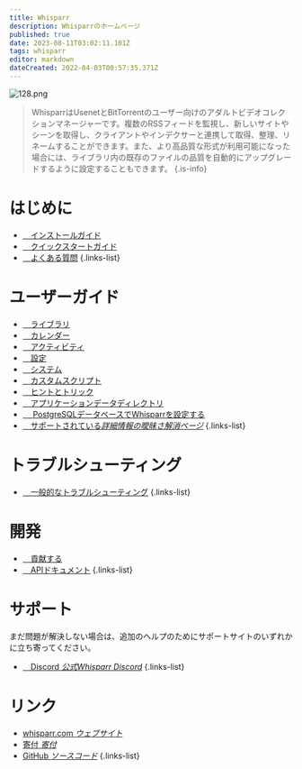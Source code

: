 ```yaml
---
title: Whisparr
description: Whisparrのホームページ
published: true
date: 2023-08-11T03:02:11.101Z
tags: whisparr
editor: markdown
dateCreated: 2022-04-03T00:57:35.371Z
---
```


![128.png](/assets/whisparr/logos/128.png)

> WhisparrはUsenetとBitTorrentのユーザー向けのアダルトビデオコレクションマネージャーです。複数のRSSフィードを監視し、新しいサイトやシーンを取得し、クライアントやインデクサーと連携して取得、整理、リネームすることができます。また、より高品質な形式が利用可能になった場合には、ライブラリ内の既存のファイルの品質を自動的にアップグレードするように設定することもできます。
{.is-info}

# はじめに

- [<i class="fas fa-plus-square"></i>&emsp;インストールガイド](/whisparr/installation)
- [<i class="fas fa-book-open"></i>&emsp;クイックスタートガイド](/whisparr/quick-start-guide)
- [<i class="far fa-question-circle"></i>&emsp;よくある質問](/whisparr/faq)
{.links-list}

# ユーザーガイド

- [<i class="fas fa-play"></i>&emsp;ライブラリ](/whisparr/library)
- [<i class="fas fa-calendar-alt"></i>&emsp;カレンダー](/whisparr/calendar)
- [<i class="fas fa-clock"></i>&emsp;アクティビティ](/whisparr/activity)
- [<i class="fas fa-cogs"></i>&emsp;設定](/whisparr/settings)
- [<i class="fas fa-laptop"></i>&emsp;システム](/whisparr/system)
- [<i class="fas fa-scroll"></i>&emsp;カスタムスクリプト](/whisparr/custom-scripts)
- [<i class="fas fa-gifts"></i>&emsp;ヒントとトリック](/whisparr/tips-and-tricks)
- [<i class="fas fa-database"></i>&emsp;アプリケーションデータディレクトリ](/whisparr/appdata-directory)
- [<i class="fas fa-server"></i>&emsp; PostgreSQLデータベースでWhisparrを設定する](/whisparr/postgres-setup)
- [<i class="fas fa-cogs"></i>&emsp;サポートされている*詳細情報の曖昧さ解消ページ*](/whisparr/supported)
{.links-list}

# トラブルシューティング

- [<i class="far fa-life-ring"></i>&emsp;一般的なトラブルシューティング](/whisparr/troubleshooting)
{.links-list}

# 開発

- [<i class="fas fa-laptop-code"></i>&emsp;貢献する](/whisparr/contributing)
- [<i class="fas fa-book"></i>&emsp;APIドキュメント](https://whisparr.com/docs/api/#/)
{.links-list}

# サポート

まだ問題が解決しない場合は、追加のヘルプのためにサポートサイトのいずれかに立ち寄ってください。

- [<i class="fab fa-discord"></i>&emsp;Discord *公式Whisparr Discord*](https://whisparr.com/discord)
{.links-list}

# リンク

- [whisparr.com *ウェブサイト*](https://whisparr.com)
- [寄付 *寄付*](https://whisparr.com/donate)
- [GitHub *ソースコード*](https://github.com/whisparr/whisparr)
{.links-list}
